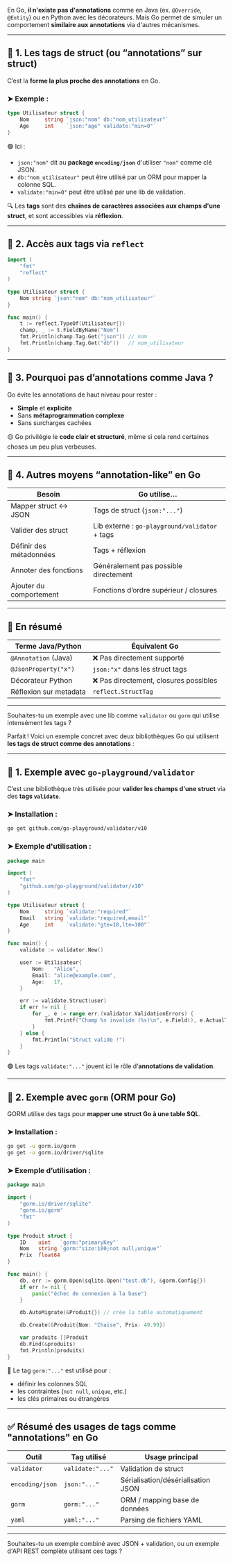 En Go, **il n'existe pas d'annotations** comme en Java (ex. `@Override`, `@Entity`) ou en Python avec les décorateurs.
Mais Go permet de simuler un comportement **similaire aux annotations** via d'autres mécanismes.

---

## 🔹 1. **Les tags de struct (ou “annotations” sur struct)**

C’est la **forme la plus proche des annotations** en Go.

### ➤ Exemple :

```go
type Utilisateur struct {
    Nom     string `json:"nom" db:"nom_utilisateur"`
    Age     int    `json:"age" validate:"min=0"`
}
```

🟢 Ici :

* `json:"nom"` dit au **package `encoding/json`** d'utiliser `"nom"` comme clé JSON.
* `db:"nom_utilisateur"` peut être utilisé par un ORM pour mapper la colonne SQL.
* `validate:"min=0"` peut être utilisé par une lib de validation.

🔍 Les **tags** sont des **chaînes de caractères associées aux champs d'une struct**, et sont accessibles via **réflexion**.

---

## 🔹 2. **Accès aux tags via `reflect`**

```go
import (
    "fmt"
    "reflect"
)

type Utilisateur struct {
    Nom string `json:"nom" db:"nom_utilisateur"`
}

func main() {
    t := reflect.TypeOf(Utilisateur{})
    champ, _ := t.FieldByName("Nom")
    fmt.Println(champ.Tag.Get("json")) // nom
    fmt.Println(champ.Tag.Get("db"))   // nom_utilisateur
}
```

---

## 🔹 3. **Pourquoi pas d’annotations comme Java ?**

Go évite les annotations de haut niveau pour rester :

* **Simple** et **explicite**
* Sans **métaprogrammation complexe**
* Sans surcharges cachées

🟡 Go privilégie le **code clair et structuré**, même si cela rend certaines choses un peu plus verbeuses.

---

## 🔹 4. **Autres moyens “annotation-like” en Go**

| Besoin                  | Go utilise…                                    |
| ----------------------- | ---------------------------------------------- |
| Mapper struct ↔ JSON    | Tags de struct (`json:"..."`)                  |
| Valider des struct      | Lib externe : `go-playground/validator` + tags |
| Définir des métadonnées | Tags + réflexion                               |
| Annoter des fonctions   | Généralement pas possible directement          |
| Ajouter du comportement | Fonctions d’ordre supérieur / closures         |

---

## 🔹 En résumé

| Terme Java/Python      | Équivalent Go                         |
| ---------------------- | ------------------------------------- |
| `@Annotation` (Java)   | ❌ Pas directement supporté            |
| `@JsonProperty("x")`   | `json:"x"` dans les struct tags       |
| Décorateur Python      | ❌ Pas directement, closures possibles |
| Réflexion sur metadata | `reflect.StructTag`                   |

---

Souhaites-tu un exemple avec une lib comme `validator` ou `gorm` qui utilise intensément les tags ?


Parfait ! Voici un exemple concret avec deux bibliothèques Go qui utilisent **les tags de struct comme des annotations** :

---

## 🔹 1. Exemple avec `go-playground/validator`

C’est une bibliothèque très utilisée pour **valider les champs d'une struct** via des **tags `validate`**.

### ➤ Installation :

```bash
go get github.com/go-playground/validator/v10
```

### ➤ Exemple d'utilisation :

```go
package main

import (
    "fmt"
    "github.com/go-playground/validator/v10"
)

type Utilisateur struct {
    Nom     string `validate:"required"`
    Email   string `validate:"required,email"`
    Age     int    `validate:"gte=18,lte=100"`
}

func main() {
    validate := validator.New()

    user := Utilisateur{
        Nom:   "Alice",
        Email: "alice@example.com",
        Age:   17,
    }

    err := validate.Struct(user)
    if err != nil {
        for _, e := range err.(validator.ValidationErrors) {
            fmt.Printf("Champ %s invalide (%s)\n", e.Field(), e.ActualTag())
        }
    } else {
        fmt.Println("Struct valide !")
    }
}
```

🟢 Les tags `validate:"..."` jouent ici le rôle d’**annotations de validation**.

---

## 🔹 2. Exemple avec `gorm` (ORM pour Go)

GORM utilise des tags pour **mapper une struct Go à une table SQL**.

### ➤ Installation :

```bash
go get -u gorm.io/gorm
go get -u gorm.io/driver/sqlite
```

### ➤ Exemple d’utilisation :

```go
package main

import (
    "gorm.io/driver/sqlite"
    "gorm.io/gorm"
    "fmt"
)

type Produit struct {
    ID    uint   `gorm:"primaryKey"`
    Nom   string `gorm:"size:100;not null;unique"`
    Prix  float64
}

func main() {
    db, err := gorm.Open(sqlite.Open("test.db"), &gorm.Config{})
    if err != nil {
        panic("échec de connexion à la base")
    }

    db.AutoMigrate(&Produit{}) // crée la table automatiquement

    db.Create(&Produit{Nom: "Chaise", Prix: 49.99})

    var produits []Produit
    db.Find(&produits)
    fmt.Println(produits)
}
```

🔸 Le tag `gorm:"..."` est utilisé pour :

* définir les colonnes SQL
* les contraintes (`not null`, `unique`, etc.)
* les clés primaires ou étrangères

---

## ✅ Résumé des usages de tags comme "annotations" en Go

| Outil           | Tag utilisé      | Usage principal                    |
| --------------- | ---------------- | ---------------------------------- |
| `validator`     | `validate:"..."` | Validation de struct               |
| `encoding/json` | `json:"..."`     | Sérialisation/désérialisation JSON |
| `gorm`          | `gorm:"..."`     | ORM / mapping base de données      |
| `yaml`          | `yaml:"..."`     | Parsing de fichiers YAML           |

---

Souhaites-tu un exemple combiné avec JSON + validation, ou un exemple d'API REST complète utilisant ces tags ?
